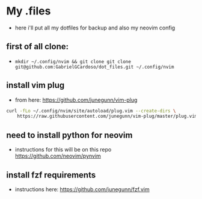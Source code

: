 #  My .files
- here i'll put all my dotfiles for backup and also my neovim config 

## first of all clone:
- `mkdir ~/.config/nvim && git clone git clone git@github.com:GabrielGCardoso/dot_files.git ~/.config/nvim`

## install vim plug
- from here: https://github.com/junegunn/vim-plug
```bash
curl -fLo ~/.config/nvim/site/autoload/plug.vim --create-dirs \
    https://raw.githubusercontent.com/junegunn/vim-plug/master/plug.vim
```

## need to install python for neovim 
- instructions for this will be on this repo https://github.com/neovim/pynvim

## install fzf requirements
- instructions here: https://github.com/junegunn/fzf.vim
